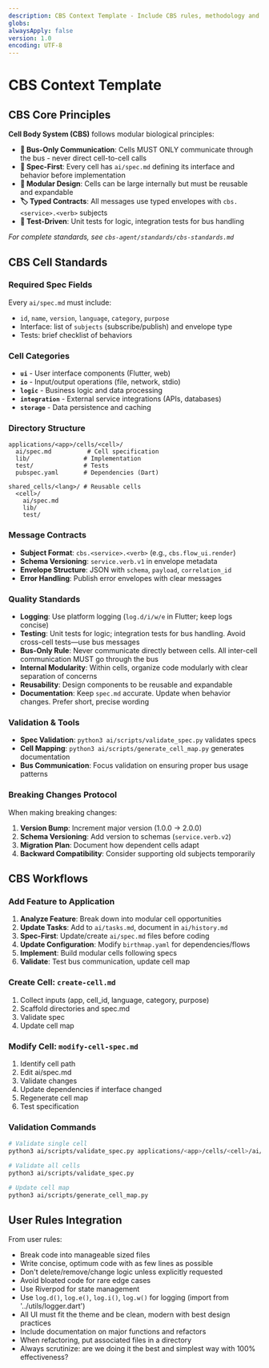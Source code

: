 ```yaml
---
description: CBS Context Template - Include CBS rules, methodology and standards
globs:
alwaysApply: false
version: 1.0
encoding: UTF-8
---
```


# CBS Context Template

## CBS Core Principles

**Cell Body System (CBS)** follows modular biological principles:

- **🚌 Bus-Only Communication**: Cells MUST ONLY communicate through the bus - never direct cell-to-cell calls
- **📝 Spec-First**: Every cell has `ai/spec.md` defining its interface and behavior before implementation  
- **🧩 Modular Design**: Cells can be large internally but must be reusable and expandable
- **🏷️ Typed Contracts**: All messages use typed envelopes with `cbs.<service>.<verb>` subjects
- **🧪 Test-Driven**: Unit tests for logic, integration tests for bus handling

*For complete standards, see `cbs-agent/standards/cbs-standards.md`*

## CBS Cell Standards

### Required Spec Fields
Every `ai/spec.md` must include:
- `id`, `name`, `version`, `language`, `category`, `purpose`
- Interface: list of `subjects` (subscribe/publish) and envelope type
- Tests: brief checklist of behaviors

### Cell Categories
- **`ui`** - User interface components (Flutter, web)
- **`io`** - Input/output operations (file, network, stdio)  
- **`logic`** - Business logic and data processing
- **`integration`** - External service integrations (APIs, databases)
- **`storage`** - Data persistence and caching

### Directory Structure
```
applications/<app>/cells/<cell>/
  ai/spec.md          # Cell specification
  lib/               # Implementation
  test/              # Tests
  pubspec.yaml       # Dependencies (Dart)

shared_cells/<lang>/ # Reusable cells
  <cell>/
    ai/spec.md
    lib/
    test/
```

### Message Contracts
- **Subject Format**: `cbs.<service>.<verb>` (e.g., `cbs.flow_ui.render`)
- **Schema Versioning**: `service.verb.v1` in envelope metadata  
- **Envelope Structure**: JSON with `schema`, `payload`, `correlation_id`
- **Error Handling**: Publish error envelopes with clear messages

### Quality Standards
- **Logging**: Use platform logging (`log.d/i/w/e` in Flutter; keep logs concise)
- **Testing**: Unit tests for logic; integration tests for bus handling. Avoid cross-cell tests—use bus messages
- **Bus-Only Rule**: Never communicate directly between cells. All inter-cell communication MUST go through the bus
- **Internal Modularity**: Within cells, organize code modularly with clear separation of concerns
- **Reusability**: Design components to be reusable and expandable
- **Documentation**: Keep `spec.md` accurate. Update when behavior changes. Prefer short, precise wording

### Validation & Tools
- **Spec Validation**: `python3 ai/scripts/validate_spec.py` validates specs
- **Cell Mapping**: `python3 ai/scripts/generate_cell_map.py` generates documentation
- **Bus Communication**: Focus validation on ensuring proper bus usage patterns

### Breaking Changes Protocol
When making breaking changes:
1. **Version Bump**: Increment major version (1.0.0 → 2.0.0)
2. **Schema Versioning**: Add version to schemas (`service.verb.v2`)
3. **Migration Plan**: Document how dependent cells adapt
4. **Backward Compatibility**: Consider supporting old subjects temporarily

## CBS Workflows

### Add Feature to Application
1. **Analyze Feature**: Break down into modular cell opportunities
2. **Update Tasks**: Add to `ai/tasks.md`, document in `ai/history.md`
3. **Spec-First**: Update/create `ai/spec.md` files before coding
4. **Update Configuration**: Modify `birthmap.yaml` for dependencies/flows
5. **Implement**: Build modular cells following specs
6. **Validate**: Test bus communication, update cell map

### Create Cell: `create-cell.md`
1. Collect inputs (app, cell_id, language, category, purpose)  
2. Scaffold directories and spec.md
3. Validate spec
4. Update cell map

### Modify Cell: `modify-cell-spec.md`
1. Identify cell path
2. Edit ai/spec.md 
3. Validate changes
4. Update dependencies if interface changed
5. Regenerate cell map
6. Test specification

### Validation Commands
```bash
# Validate single cell
python3 ai/scripts/validate_spec.py applications/<app>/cells/<cell>/ai/spec.md

# Validate all cells
python3 ai/scripts/validate_spec.py

# Update cell map
python3 ai/scripts/generate_cell_map.py
```

## User Rules Integration

From user rules:
- Break code into manageable sized files
- Write concise, optimum code with as few lines as possible
- Don't delete/remove/change logic unless explicitly requested
- Avoid bloated code for rare edge cases
- Use Riverpod for state management
- Use `log.d()`, `log.e()`, `log.i()`, `log.w()` for logging (import from '../utils/logger.dart')
- All UI must fit the theme and be clean, modern with best design practices
- Include documentation on major functions and refactors
- When refactoring, put associated files in a directory
- Always scrutinize: are we doing it the best and simplest way with 100% effectiveness?
